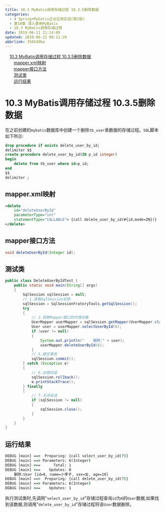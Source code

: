 ```yaml
---
title: 10.3 MyBatis调用存储过程 10.3.5删除数据
categories: 
  - 4 Spring+Mybatis企业应用实战(第2版)
  - 第10章 深入使用MyBatis
  - 10.3 MyBatis调用存储过程
date: 2019-06-11 21:14:09
updated: 2020-06-22 08:11:29
abbrlink: 350340ba
---
```

<div id='my_toc'><a href="/JavaReadingNotes/350340ba/#10-3-MyBatis调用存储过程-10-3-5删除数据" class="header_1">10.3 MyBatis调用存储过程 10.3.5删除数据</a>&nbsp;<br><a href="/JavaReadingNotes/350340ba/#mapper-xml映射" class="header_2">mapper.xml映射</a>&nbsp;<br><a href="/JavaReadingNotes/350340ba/#mapper接口方法" class="header_2">mapper接口方法</a>&nbsp;<br><a href="/JavaReadingNotes/350340ba/#测试类" class="header_2">测试类</a>&nbsp;<br><a href="/JavaReadingNotes/350340ba/#运行结果" class="header_2">运行结果</a>&nbsp;<br></div>
<style>.header_1{margin-left: 1em;}.header_2{margin-left: 2em;}.header_3{margin-left: 3em;}.header_4{margin-left: 4em;}.header_5{margin-left: 5em;}.header_6{margin-left: 6em;}</style>
<!--more-->
<script>if (navigator.platform.search('arm')==-1){document.getElementById('my_toc').style.display = 'none';}var e,p = document.getElementsByTagName('p');while (p.length>0) {e = p[0];e.parentElement.removeChild(e);}</script>

<!--end-->
# 10.3 MyBatis调用存储过程 10.3.5删除数据 #
在之前创建的`mybatis`数据库中创建一个删除`tb_user`表数据的存储过程。`SQL`脚本如下所示:
```sql
drop procedure if exists delete_user_by_id;
delimiter $$
create procedure delete_user_by_id(IN p_id integer)
begin
    delete from tb_user where id=p_id;
end
$$
delimiter ;
```
## mapper.xml映射 ##
```xml
<delete
    id="deleteUserById"
    parameterType="int"
    statementType="CALLABLE"> {call delete_user_by_id(#{id,mode=IN})}
</delete>
```
## mapper接口方法 ##
```java
void deleteUserById(Integer id);
```
## 测试类 ##
```java
public class DeleteUserByIdTest {
    public static void main(String[] args)
    {
        SqlSession sqlSession = null;
        // 1.获取SqlSession实例
        sqlSession = SqlSessionFratoryTools.getSqlSession();
        try
        {
            // 2.获取Mapper接口的代理对象
            UserMapper userMapper = sqlSession.getMapper(UserMapper.class);
            User user = userMapper.selectUserById(6);
            if (user != null)
            {
                System.out.println("    删除:" + user);
                userMapper.deleteUserById(6);
            }
            // 5.提交事务
            sqlSession.commit();
        } catch (Exception e)
        {
            // 6.出错回滚
            sqlSession.rollback();
            e.printStackTrace();
        } finally
        {
            // 7.关闭会话
            if (sqlSession != null)
            {
                sqlSession.close();
            }
        }
    }
}
```
## 运行结果 ##
```cmd
DEBUG [main] ==>  Preparing: {call select_user_by_id(?)} 
DEBUG [main] ==> Parameters: 6(Integer)
DEBUG [main] <==      Total: 1
DEBUG [main] <==    Updates: 0
    删除:User [id=6, name=小李子, sex=女, age=18]
DEBUG [main] ==>  Preparing: {call delete_user_by_id(?)} 
DEBUG [main] ==> Parameters: 6(Integer)
DEBUG [main] <==    Updates: 1
```
执行测试类时,先调用"`select_user_by_id`"存储过程查询`id`为`6`的`User`数据,如果找到该数据,则调用"`delete_user_by_id`"存储过程将该`User`数据删除。

